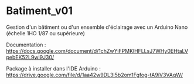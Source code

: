# Batiment_v01
Gestion d'un bâtiment ou d'un ensemble d'éclairage avec un Arduino Nano (échelle 1HO 1/87 ou supérieure)

Documentation : https://docs.google.com/document/d/1chZwYiFPMKlHFLLsJ7WHy0EHtaLVpebEK52L9wi9J30/

Package à installer dans l'IDE Arduino : https://drive.google.com/file/d/1aa42w9DL3I5b2om1Fgfog-tA9iV3VAqW/
